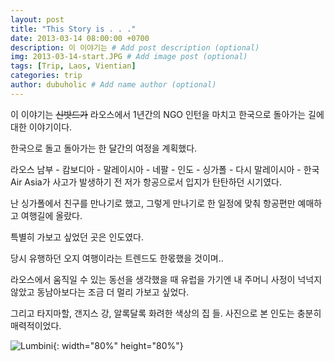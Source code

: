 ```yaml
---
layout: post
title: "This Story is . . ."
date: 2013-03-14 08:00:00 +0700
description: 이 이야기는 # Add post description (optional)
img: 2013-03-14-start.JPG # Add image post (optional)
tags: [Trip, Laos, Vientian]
categories: trip
author: dubuholic # Add name author (optional)
---
```



이 이야기는 ~~신밧드가~~ 라오스에서 1년간의 NGO 인턴을 마치고 한국으로 돌아가는 길에 대한 이야기이다.

한국으로 돌고 돌아가는 한 달간의 여정을 계획했다. 

라오스 남부 - 캄보디아 - 말레이시아 - 네팔 - 인도 - 싱가폴 - 다시 말레이시아 - 한국
Air Asia가 사고가 발생하기 전 저가 항공으로서 입지가 탄탄하던 시기였다.

난 싱가폴에서 친구를 만나기로 했고, 그렇게 만나기로 한 일정에 맞춰 항공편만 예매하고 여행길에 올랐다.

특별히 가보고 싶었던 곳은 인도였다. 

당시 유행하던 오지 여행이라는 트렌드도 한몫했을 것이며..

라오스에서 움직일 수 있는 동선을 생각했을 때 유럽을 가기엔 내 주머니 사정이 넉넉지 않았고 동남아보다는 조금 더 멀리 가보고 싶었다.

그리고 타지마할, 갠지스 강, 알록달록 화려한 색상의 집 들. 사진으로 본 인도는 충분히 매력적이었다.


![Lumbini]({{site.baseurl}}/assets/img/2013-03-14-lumbini.JPG){: width="80%" height="80%"}
